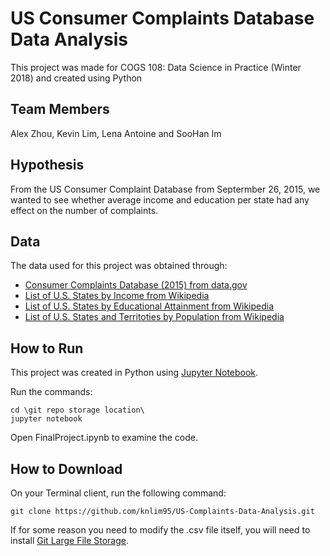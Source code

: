 # US Consumer Complaints Database Data Analysis
This project was made for COGS 108: Data Science in Practice (Winter 2018) and created using Python

## Team Members
Alex Zhou, Kevin Lim, Lena Antoine and SooHan Im

## Hypothesis
From the US Consumer Complaint Database from Septermber 26, 2015, we wanted to see whether average income and education per state had any effect on the number of complaints.

## Data
The data used for this project was obtained through:
* [Consumer Complaints Database (2015) from data.gov](https://catalog.data.gov/dataset/consumer-complaint-database#topic=consumer_navigation)
* [List of U.S. States by Income from Wikipedia](https://en.wikipedia.org/wiki/List_of_U.S._states_by_income)
* [List of U.S. States by Educational Attainment from Wikipedia](https://en.wikipedia.org/wiki/List_of_U.S._states_by_educational_attainment)
* [List of U.S. States and Territoties by Population from Wikipedia](https://en.wikipedia.org/wiki/List_of_U.S._states_and_territories_by_population)

## How to Run
This project was created in Python using [Jupyter Notebook](https://jupyter.org/).

Run the commands:
```
cd \git repo storage location\
jupyter notebook
```

Open FinalProject.ipynb to examine the code.

## How to Download
On your Terminal client, run the following command:
```
git clone https://github.com/knlim95/US-Complaints-Data-Analysis.git
```

If for some reason you need to modify the .csv file itself, you will need to install [Git Large File Storage](https://git-lfs.github.com/).

